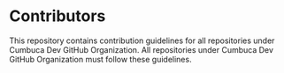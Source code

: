 # Contributors

This repository contains contribution guidelines for all repositories under
Cumbuca Dev GitHub Organization. All repositories under Cumbuca Dev GitHub
Organization must follow these guidelines.
